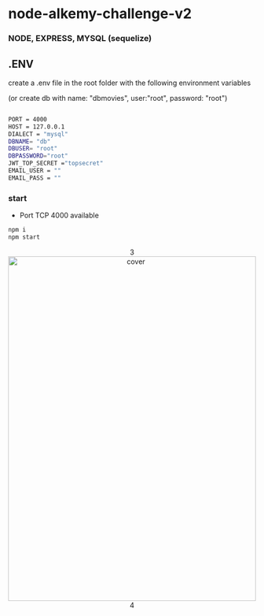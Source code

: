 # node-alkemy-challenge-v2

### NODE, EXPRESS, MYSQL (sequelize)

## .ENV

create a .env file in the root folder with the following environment variables

(or create db with name: "dbmovies", user:"root", password: "root")

```bash

PORT = 4000
HOST = 127.0.0.1
DIALECT = "mysql"
DBNAME= "db"
DBUSER= "root"
DBPASSWORD="root"
JWT_TOP_SECRET ="topsecret"
EMAIL_USER = ""
EMAIL_PASS = ""
```

### start

- Port TCP 4000 available

```bash
npm i
npm start
```

<div align="center">
3
<img width="100%" height = "700px" src="https://res.cloudinary.com/dbqzdrnjd/image/upload/v1631667816/code/movie.controller.js_byu5tm.png" alt="cover" />
4
</div>
